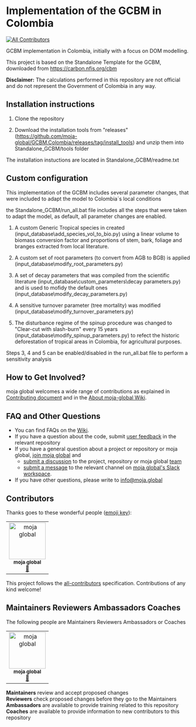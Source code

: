 # Implementation of the GCBM in Colombia
[![All Contributors](https://img.shields.io/badge/all_contributors-1-orange.svg?style=flat-square)](#contributors)

GCBM implementation in Colombia, initially with a focus on DOM modelling.

This project is based on the Standalone Template for the GCBM, downloaded from https://carbon.nfis.org/cbm

**Disclaimer:** The calculations performed in this repository are not official and do not represent the Government of Colombia in any way.

## Installation instructions

1. Clone the repository

2. Download the installation tools from "releases" (https://github.com/moja-global/GCBM.Colombia/releases/tag/install_tools) and unzip them into Standalone_GCBM/tools folder

The installation instuctions are located in Standalone_GCBM/readme.txt

## Custom configuration

This implementation of the GCBM includes several parameter changes, that were included to adapt the model to Colombia´s local conditions

the Standalone_GCBM/run_all.bat file includes all the steps that were taken to adapt the model, as default, all parameter changes are enabled.

1. A custom Generic Tropical species in created (input_database\add_species_vol_to_bio.py) using a linear volume to biomass conversion factor and proportions of stem, bark, foliage and branges extracted from local literature. 

2. A custom set of root parameters (to convert from AGB to BGB) is applied (input_database\modify_root_parameters.py)

3. A set of decay parameters that was compiled from the scientific literature (input_database\custom_parameters\decay parameters.py) and is used to mofidy the default ones (input_database\modify_decay_parameters.py)

4. A sensitive turnover parameter (tree mortality) was modified (input_database\modify_turnover_parameters.py)

5. The disturbance regime of the spinup procedure was changed to "Clear-cut with slash-burn" every 15 years (input_database\modify_spinup_parameters.py) to refect the historic deforestation of tropical areas in Colombia, for agricultural purposes.

Steps 3, 4 and 5 can be enabled/disabled in the run_all.bat file to perform a sensitivity analysis


## How to Get Involved?  

moja global welcomes a wide range of contributions as explained in [Contributing document](https://github.com/moja-global/About-moja-global/blob/master/CONTRIBUTING.md) and in the [About moja-global Wiki](https://github.com/moja-global/.github/wiki).  

  
## FAQ and Other Questions  

* You can find FAQs on the [Wiki](https://github.com/moja.global/.github/wiki).  
* If you have a question about the code, submit [user feedback](https://github.com/moja-global/About-moja-global/blob/master/Contributing/How-to-Provide-User-Feedback.md) in the relevant repository  
* If you have a general question about a project or repository or moja global, [join moja global](https://github.com/moja-global/About-moja-global/blob/master/Contributing/How-to-Join-moja-global.md) and 
    * [submit a discussion](https://help.github.com/en/articles/about-team-discussions) to the project, repository or moja global [team](https://github.com/orgs/moja-global/teams)
    * [submit a message](https://get.slack.help/hc/en-us/categories/200111606#send-messages) to the relevant channel on [moja global's Slack workspace](mojaglobal.slack.com). 
* If you have other questions, please write to info@moja.global   
  

## Contributors

Thanks goes to these wonderful people ([emoji key](https://allcontributors.org/docs/en/emoji-key)):

<!-- ALL-CONTRIBUTORS-LIST:START - Do not remove or modify this section -->
<!-- prettier-ignore -->
<table><tr><td align="center"><a href="http://moja.global"><img src="https://avatars1.githubusercontent.com/u/19564969?v=4" width="100px;" alt="moja global"/><br /><sub><b>moja global</b></sub></a><br /><a href="#projectManagement-moja-global" title="Project Management">📆</a></td></tr></table>

<!-- ALL-CONTRIBUTORS-LIST:END -->

This project follows the [all-contributors](https://github.com/all-contributors/all-contributors) specification. Contributions of any kind welcome!


## Maintainers Reviewers Ambassadors Coaches

The following people are Maintainers Reviewers Ambassadors or Coaches  
<table><tr><td align="center"><a href="http://moja.global"><img src="https://avatars1.githubusercontent.com/u/19564969?v=4" width="100px;" alt="moja global"/><br /><sub><b>moja global</b></sub></a><br /><a href="#projectManagement-moja-global" title="Project Management">📆</a></td></tr></table>


**Maintainers** review and accept proposed changes  
**Reviewers** check proposed changes before they go to the Maintainers  
**Ambassadors** are available to provide training related to this repository  
**Coaches** are available to provide information to new contributors to this repository  
